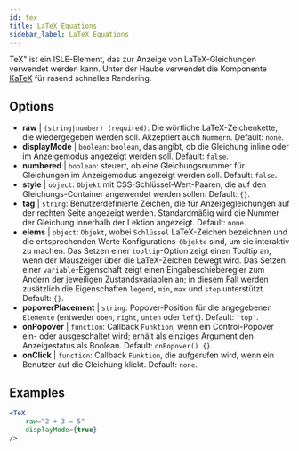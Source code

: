 ```yaml
---
id: tex
title: LaTeX Equations
sidebar_label: LaTeX Equations
---
```


TeX" ist ein ISLE-Element, das zur Anzeige von LaTeX-Gleichungen verwendet werden kann. Unter der Haube verwendet die Komponente [KaTeX](https://github.com/Khan/KaTeX) für rasend schnelles Rendering.

## Options

* __raw__ | `(string|number) (required)`: Die wörtliche LaTeX-Zeichenkette, die wiedergegeben werden soll. Akzeptiert auch `Nummern`. Default: `none`.
* __displayMode__ | `boolean`: `boolean`, das angibt, ob die Gleichung inline oder im Anzeigemodus angezeigt werden soll. Default: `false`.
* __numbered__ | `boolean`: steuert, ob eine Gleichungsnummer für Gleichungen im Anzeigemodus angezeigt werden soll. Default: `false`.
* __style__ | `object`: `Objekt` mit CSS-Schlüssel-Wert-Paaren, die auf den Gleichungs-Container angewendet werden sollen. Default: `{}`.
* __tag__ | `string`: Benutzerdefinierte Zeichen, die für Anzeigegleichungen auf der rechten Seite angezeigt werden. Standardmäßig wird die Nummer der Gleichung innerhalb der Lektion angezeigt. Default: `none`.
* __elems__ | `object`: `Objekt`, wobei `Schlüssel` LaTeX-Zeichen bezeichnen und die entsprechenden Werte Konfigurations-`Objekte` sind, um sie interaktiv zu machen. Das Setzen einer `tooltip`-Option zeigt einen Tooltip an, wenn der Mauszeiger über die LaTeX-Zeichen bewegt wird. Das Setzen einer `variable`-Eigenschaft zeigt einen Eingabeschieberegler zum Ändern der jeweiligen Zustandsvariablen an; in diesem Fall werden zusätzlich die Eigenschaften `legend`, `min`, `max` und `step` unterstützt. Default: `{}`.
* __popoverPlacement__ | `string`: Popover-Position für die angegebenen `Elemente` (entweder `oben`, `right`, `unten` oder `left`). Default: `'top'`.
* __onPopover__ | `function`: Callback `Funktion`, wenn ein Control-Popover ein- oder ausgeschaltet wird; erhält als einziges Argument den Anzeigestatus als Boolean. Default: `onPopover() {}`.
* __onClick__ | `function`: Callback `Funktion`, die aufgerufen wird, wenn ein Benutzer auf die Gleichung klickt. Default: `none`.


## Examples

```jsx live
<TeX
    raw="2 + 3 = 5"
    displayMode={true}
/>
```



